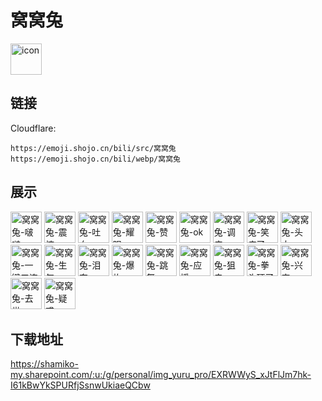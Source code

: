 # 窝窝兔
<img src="https://emoji.shojo.cn/bili/src/窝窝兔/icon.png" width="50" height="50" alt="icon">

## 链接
Cloudflare:
```
https://emoji.shojo.cn/bili/src/窝窝兔
https://emoji.shojo.cn/bili/webp/窝窝兔
```
## 展示
<img src="https://emoji.shojo.cn/bili/src/窝窝兔/窝窝兔-啵啵.png" width="50" height="50" alt="窝窝兔-啵啵">
<img src="https://emoji.shojo.cn/bili/src/窝窝兔/窝窝兔-震惊.png" width="50" height="50" alt="窝窝兔-震惊">
<img src="https://emoji.shojo.cn/bili/src/窝窝兔/窝窝兔-吐血.png" width="50" height="50" alt="窝窝兔-吐血">
<img src="https://emoji.shojo.cn/bili/src/窝窝兔/窝窝兔-耀眼.png" width="50" height="50" alt="窝窝兔-耀眼">
<img src="https://emoji.shojo.cn/bili/src/窝窝兔/窝窝兔-赞.png" width="50" height="50" alt="窝窝兔-赞">
<img src="https://emoji.shojo.cn/bili/src/窝窝兔/窝窝兔-ok.png" width="50" height="50" alt="窝窝兔-ok">
<img src="https://emoji.shojo.cn/bili/src/窝窝兔/窝窝兔-调皮.png" width="50" height="50" alt="窝窝兔-调皮">
<img src="https://emoji.shojo.cn/bili/src/窝窝兔/窝窝兔-笑疯了.png" width="50" height="50" alt="窝窝兔-笑疯了">
<img src="https://emoji.shojo.cn/bili/src/窝窝兔/窝窝兔-头大.png" width="50" height="50" alt="窝窝兔-头大">
<img src="https://emoji.shojo.cn/bili/src/窝窝兔/窝窝兔-一键三连.png" width="50" height="50" alt="窝窝兔-一键三连">
<img src="https://emoji.shojo.cn/bili/src/窝窝兔/窝窝兔-生气.png" width="50" height="50" alt="窝窝兔-生气">
<img src="https://emoji.shojo.cn/bili/src/窝窝兔/窝窝兔-泪奔.png" width="50" height="50" alt="窝窝兔-泪奔">
<img src="https://emoji.shojo.cn/bili/src/窝窝兔/窝窝兔-爆炸.png" width="50" height="50" alt="窝窝兔-爆炸">
<img src="https://emoji.shojo.cn/bili/src/窝窝兔/窝窝兔-跳舞.png" width="50" height="50" alt="窝窝兔-跳舞">
<img src="https://emoji.shojo.cn/bili/src/窝窝兔/窝窝兔-应援.png" width="50" height="50" alt="窝窝兔-应援">
<img src="https://emoji.shojo.cn/bili/src/窝窝兔/窝窝兔-狙击.png" width="50" height="50" alt="窝窝兔-狙击">
<img src="https://emoji.shojo.cn/bili/src/窝窝兔/窝窝兔-拳头硬了.png" width="50" height="50" alt="窝窝兔-拳头硬了">
<img src="https://emoji.shojo.cn/bili/src/窝窝兔/窝窝兔-兴奋.png" width="50" height="50" alt="窝窝兔-兴奋">
<img src="https://emoji.shojo.cn/bili/src/窝窝兔/窝窝兔-去世.png" width="50" height="50" alt="窝窝兔-去世">
<img src="https://emoji.shojo.cn/bili/src/窝窝兔/窝窝兔-疑惑.png" width="50" height="50" alt="窝窝兔-疑惑">

## 下载地址

https://shamiko-my.sharepoint.com/:u:/g/personal/img_yuru_pro/EXRWWyS_xJtFlJm7hk-I61kBwYkSPURfjSsnwUkiaeQCbw